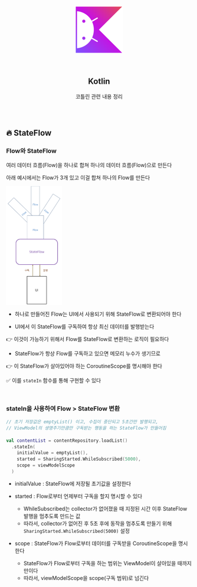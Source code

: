 <div align="center">
  <p>
    <img src="../../README.assets/kotlin-hero.png">
  </p>
  <br>
  <h2>Kotlin</h2>
  <p>코틀린 관련 내용 정리</p>
  <br>
  <br>
</div>


## 🔥 StateFlow

### Flow와 StateFlow

여러 데이터 흐름(Flow)을 하나로 합쳐 하나의 데이터 흐름(Flow)으로 만든다

아래 예시에서는 Flow가 3개 있고 이걸 합쳐 하나의 Flow를 만든다

<img src="../../README.assets/stateflow.png" alt="flow" align="center" width="30%" />

- 하나로 만들어진 Flow는 UI에서 사용되기 위해 StateFlow로 변환되어야 한다

- UI에서 이 StateFlow를 구독하여 항상 최신 데이터를 발행받는다

👉 이것이 가능하기 위해서 Flow를 StateFlow로 변환하는 로직이 필요하다

- StateFlow가 항상 Flow를 구독하고 있으면 메모리 누수가 생기므로

👉 이 StateFlow가 살아있어야 하는 CoroutineScope를 명시해야 한다

✅ 이를 `stateIn` 함수를 통해 구현할 수 있다

<br>

### stateIn을 사용하여 Flow > StateFlow 변환

```kotlin
// 초기 저장값은 emptyList() 이고, 수집이 중단되고 5초간만 발행되고, 
// ViewModel의 생명주기만큼만 구독받는 행동을 하는 StateFlow가 만들어짐

val contentList = contentRepository.loadList()
  .stateIn(
    initialValue = emptyList(),
    started = SharingStarted.WhileSubscribed(5000),
    scope = viewModelScope
  )
```

- initialValue : StateFlow에 저장될 초기값을 설정한다
- started : Flow로부터 언제부터 구독을 할지 명시할 수 있다
  - WhileSubscribed는 collector가 없어졌을 때 지정된 시간 이후 StateFlow 발행을 멈추도록 만드는 값
  - 따라서, collector가 없어진 후 5초 후에 동작을 멈추도록 만들기 위해 `SharingStarted.WhileSubscribed(5000)` 설정

- scope : StateFlow가 Flow로부터 데이터를 구독받을 CoroutineScope을 명시한다
  - StateFlow가 Flow로부터 구독을 하는 범위는 ViewModel이 살아있을 때까지만이다
  - 따라서, viewModelScope을 scope(구독 범위)로 넘긴다


